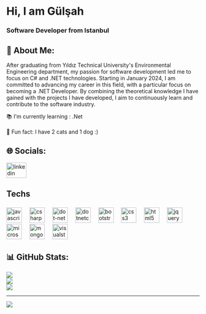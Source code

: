 # Hi, I am Gülşah
### Software Developer from Istanbul

## 💫 About Me:
After graduating from Yıldız Technical University's Environmental Engineering department, my passion for software development led me to focus on C# and .NET technologies. Starting in January 2024, I am committed to advancing my career in this field, with a particular focus on becoming a .NET Developer. By combining the theoretical knowledge I have gained with the projects I have developed, I aim to continuously learn and contribute to the software industry.

<p align="left">📚 I'm currently learning : .Net<br><br>🎲 Fun fact: I have 2 cats and 1 dog :)</p>


## 🌐 Socials:
<div align="left">
  <a href="https://www.linkedin.com/in/g%C3%BCl%C5%9Fah-arslan/" target="_blank">
    <img src="https://raw.githubusercontent.com/maurodesouza/profile-readme-generator/master/src/assets/icons/social/linkedin/default.svg" width="52" height="40" alt="linkedin logo"  />
  </a>
</div>

<h2 align="left">Techs</h2>

###

<div align="left">
  <img src="https://cdn.jsdelivr.net/gh/devicons/devicon/icons/javascript/javascript-original.svg" height="40" alt="javascript logo"  />
  <img width="12" />
  <img src="https://cdn.jsdelivr.net/gh/devicons/devicon/icons/csharp/csharp-original.svg" height="40" alt="csharp logo"  />
  <img width="12" />
  <img src="https://cdn.jsdelivr.net/gh/devicons/devicon/icons/dot-net/dot-net-original.svg" height="40" alt="dot-net logo"  />
  <img width="12" />
  <img src="https://cdn.jsdelivr.net/gh/devicons/devicon/icons/dotnetcore/dotnetcore-original.svg" height="40" alt="dotnetcore logo"  />
  <img width="12" />
  <img src="https://cdn.jsdelivr.net/gh/devicons/devicon/icons/bootstrap/bootstrap-original.svg" height="40" alt="bootstrap logo"  />
  <img width="12" />
  <img src="https://cdn.jsdelivr.net/gh/devicons/devicon/icons/css3/css3-original.svg" height="40" alt="css3 logo"  />
  <img width="12" />
  <img src="https://cdn.jsdelivr.net/gh/devicons/devicon/icons/html5/html5-original.svg" height="40" alt="html5 logo"  />
  <img width="12" />
  <img src="https://cdn.jsdelivr.net/gh/devicons/devicon/icons/jquery/jquery-original.svg" height="40" alt="jquery logo"  />
  <img width="12" />
  <img src="https://cdn.jsdelivr.net/gh/devicons/devicon/icons/microsoftsqlserver/microsoftsqlserver-plain.svg" height="40" alt="microsoftsqlserver logo"  />
  <img width="12" />
  <img src="https://cdn.jsdelivr.net/gh/devicons/devicon/icons/mongodb/mongodb-original.svg" height="40" alt="mongodb logo"  />
  <img width="12" />
  <img src="https://cdn.jsdelivr.net/gh/devicons/devicon/icons/visualstudio/visualstudio-plain.svg" height="40" alt="visualstudio logo"  />
</div>


## 📊 GitHub Stats:
![](https://github-readme-stats.vercel.app/api?username=gulsaharslan&theme=blueberry&hide_border=false&include_all_commits=false&count_private=false)<br/>
![](https://github-readme-streak-stats.herokuapp.com/?user=gulsaharslan&theme=blueberry&hide_border=false)<br/>
![](https://github-readme-stats.vercel.app/api/top-langs/?username=gulsaharslan&theme=blueberry&hide_border=false&include_all_commits=false&count_private=false&layout=compact)

---
[![](https://visitcount.itsvg.in/api?id=gulsaharslan&icon=0&color=0)](https://visitcount.itsvg.in)

<!-- Proudly created with GPRM ( https://gprm.itsvg.in ) -->

